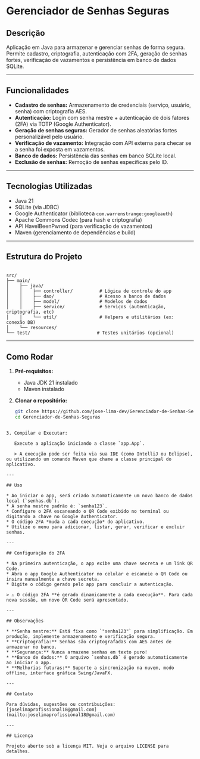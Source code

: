 # Gerenciador de Senhas Seguras

## Descrição

Aplicação em Java para armazenar e gerenciar senhas de forma segura. Permite cadastro, criptografia, autenticação com 2FA, geração de senhas fortes, verificação de vazamentos e persistência em banco de dados SQLite.

---

## Funcionalidades

* **Cadastro de senhas:** Armazenamento de credenciais (serviço, usuário, senha) com criptografia AES.
* **Autenticação:** Login com senha mestre + autenticação de dois fatores (2FA) via TOTP (Google Authenticator).
* **Geração de senhas seguras:** Gerador de senhas aleatórias fortes personalizável pelo usuário.
* **Verificação de vazamento:** Integração com API externa para checar se a senha foi exposta em vazamentos.
* **Banco de dados:** Persistência das senhas em banco SQLite local.
* **Exclusão de senhas:** Remoção de senhas específicas pelo ID.

---

## Tecnologias Utilizadas

* Java 21
* SQLite (via JDBC)
* Google Authenticator (biblioteca `com.warrenstrange:googleauth`)
* Apache Commons Codec (para hash e criptografia)
* API HaveIBeenPwned (para verificação de vazamentos)
* Maven (gerenciamento de dependências e build)

---

## Estrutura do Projeto

```

src/
├── main/
│    ├── java/
│    │    ├── controller/          # Lógica de controle do app
│    │    ├── dao/                 # Acesso a banco de dados
│    │    ├── model/               # Modelos de dados
│    │    ├── service/             # Serviços (autenticação, criptografia, etc)
│    │    └── util/                # Helpers e utilitários (ex: conexão DB)
│    └── resources/
└── test/                         # Testes unitários (opcional)

````

---

## Como Rodar

1. **Pré-requisitos:**

    * Java JDK 21 instalado
    * Maven instalado

2. **Clonar o repositório:**

   ```bash
   git clone https://github.com/jose-lima-dev/Gerenciador-de-Senhas-Seguras
   cd Gerenciador-de-Senhas-Seguras
````

3. Compilar e Executar:

   Execute a aplicação iniciando a classe `app.App`.

   > A execução pode ser feita via sua IDE (como IntelliJ ou Eclipse), ou utilizando um comando Maven que chame a classe principal do aplicativo.

---

## Uso

* Ao iniciar o app, será criado automaticamente um novo banco de dados local (`senhas.db`).
* A senha mestre padrão é: `senha123`.
* Configure o 2FA escaneando o QR Code exibido no terminal ou digitando a chave no Google Authenticator.
* O código 2FA *muda a cada execução* do aplicativo.
* Utilize o menu para adicionar, listar, gerar, verificar e excluir senhas.

---

## Configuração do 2FA

* Na primeira autenticação, o app exibe uma chave secreta e um link QR Code.
* Abra o app Google Authenticator no celular e escaneie o QR Code ou insira manualmente a chave secreta.
* Digite o código gerado pelo app para concluir a autenticação.

> ⚠️ O código 2FA **é gerado dinamicamente a cada execução**. Para cada nova sessão, um novo QR Code será apresentado.

---

## Observações

* **Senha mestre:** Está fixa como `"senha123"` para simplificação. Em produção, implemente armazenamento e verificação segura.
* **Criptografia:** Senhas são criptografadas com AES antes de armazenar no banco.
* **Segurança:** Nunca armazene senhas em texto puro!
* **Banco de dados:** O arquivo `senhas.db` é gerado automaticamente ao iniciar o app.
* **Melhorias futuras:** Suporte a sincronização na nuvem, modo offline, interface gráfica Swing/JavaFX.

---

## Contato

Para dúvidas, sugestões ou contribuições: [joselimaprofissional18@gmail.com](mailto:joselimaprofissional18@gmail.com)

---

## Licença

Projeto aberto sob a licença MIT. Veja o arquivo LICENSE para detalhes.
